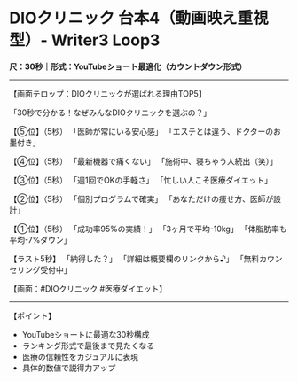 # DIOクリニック 台本4（動画映え重視型）- Writer3 Loop3
**尺：30秒｜形式：YouTubeショート最適化（カウントダウン形式）**

---

【画面テロップ：DIOクリニックが選ばれる理由TOP5】

「30秒で分かる！なぜみんなDIOクリニックを選ぶの？」

【⑤位】（5秒）
「医師が常にいる安心感」
「エステとは違う、ドクターのお墨付き」

【④位】（5秒）
「最新機器で痛くない」
「施術中、寝ちゃう人続出（笑）」

【③位】（5秒）
「週1回でOKの手軽さ」
「忙しい人こそ医療ダイエット」

【②位】（5秒）
「個別プログラムで確実」
「あなただけの痩せ方、医師が設計」

【①位】（5秒）
「成功率95%の実績！」
「3ヶ月で平均-10kg」
「体脂肪率も平均-7%ダウン」

【ラスト5秒】
「納得した？」
「詳細は概要欄のリンクから♪」
「無料カウンセリング受付中」

【画面：#DIOクリニック #医療ダイエット】

---

【ポイント】
- YouTubeショートに最適な30秒構成
- ランキング形式で最後まで見たくなる
- 医療の信頼性をカジュアルに表現
- 具体的数値で説得力アップ